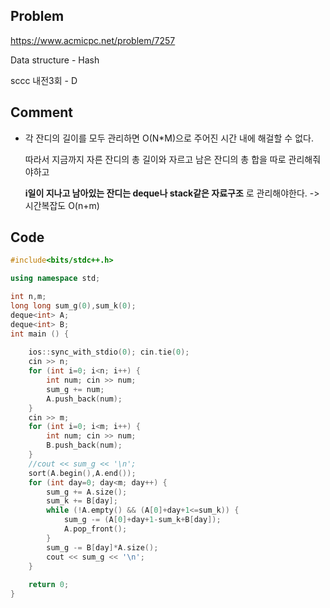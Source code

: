 ## Problem
<https://www.acmicpc.net/problem/7257>

Data structure - Hash

sccc 내전3회 - D

## Comment
* 각 잔디의 길이를 모두 관리하면 O(N*M)으로 주어진 시간 내에 해걸할 수 없다.
  
  따라서 지금까지 자른 잔디의 총 길이와 자르고 남은 잔디의 총 합을 따로 관리해줘야하고

  __i일이 지나고 남아있는 잔디는 deque나 stack같은 자료구조__ 로 관리해야한다. -> 시간복잡도 O(n+m)


## Code
```c++
#include<bits/stdc++.h>

using namespace std;

int n,m;
long long sum_g(0),sum_k(0);
deque<int> A;
deque<int> B;
int main () {
    
    ios::sync_with_stdio(0); cin.tie(0);
    cin >> n;
    for (int i=0; i<n; i++) {
        int num; cin >> num;
        sum_g += num;
        A.push_back(num);
    }
    cin >> m;
    for (int i=0; i<m; i++) {
        int num; cin >> num;
        B.push_back(num);
    }
    //cout << sum_g << '\n';
    sort(A.begin(),A.end());
    for (int day=0; day<m; day++) {
        sum_g += A.size();
        sum_k += B[day];
        while (!A.empty() && (A[0]+day+1<=sum_k)) {
            sum_g -= (A[0]+day+1-sum_k+B[day]);
            A.pop_front();
        }
        sum_g -= B[day]*A.size();
        cout << sum_g << '\n';
    }
    
    return 0;
}
```
